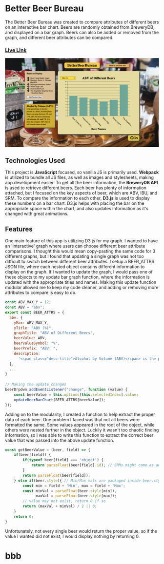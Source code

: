 # Better Beer Bureau

The Better Beer Bureau was created to compare attributes of different beers on an interactive bar chart. Beers are randomly obtained from BreweryDB, and displayed on a  bar graph. Beers can also be added or removed from the graph, and different beer attributes can be compared.

### [Live Link](https://alex-choy.github.io/bbb/)
![BBB](https://github.com/alex-choy/better-beer-bureau/blob/master/src/images/bbb.png)

## Technologies Used

This project is **JavaScript** focused, so vanilla JS is primarily used. **Webpack** is utilized to bundle all JS files, as well as images and stylesheets, making app development easier. To get all the beer information, the **BreweryDB API** is used to retrieve different beers. Each beer has plenty of information attached, but I focused on the key aspects of beer, which are ABV, IBU, and SRM. To compare the information to each other, **D3.js** is used to display these numbers on a bar chart. D3.js helps with placing the bar on the appropriate space within the chart, and also updates information as it's changed with great animations.

## Features

One main feature of this app is utilizing D3.js for my graph. I wanted to have an 'interactive' graph where users can choose different beer attribute comparisons. I thought this would mean copy-pasting the same code for 3 different graphs, but I found that updating a single graph was not too difficult to switch between different beer attributes. I setup a BEER_ATTRS JSON file, where each nested object contains different information to display on the graph. If I wanted to update the graph, I would pass one of these objects to my update bar graph function, where the information is updated with the appropriate titles and names. Making this update function modular allowed me to keep my code cleaner, and adding or removing more attributes to compare is easy to do. 

```js
const ABV_MAX_Y = 12;
const ABV = "abv";
export const BEER_ATTRS = {
  abv: {
    yMax: ABV_MAX_Y,
    yTitle: "ABV (%)",
    graphTitle: "ABV of Different Beers",
    beerValue: ABV,
    beerValueSymbol: "%",
    beerPrefix: "ABV: ",
    description:
      '<span class="desc-title">Alcohol by Volume (ABV)</span> is the percentage of alcohol present in a drink, including beer. Beers can range between 3% and 13% ABV, but most commonly fall <span class="desc-range">between 4% and 7%</span>. If a drink has a higher ABV, then it will contain more alcohol.',
  },
  ...
}
    
// Making the update changes
beerDrpdwn.addEventListener("change", function (value) {
    const beerValue = this.options[this.selectedIndex].value;
    updateBeerBarChart(BEER_ATTRS[beerValue]);
});
```

Adding on to the modularity, I created a function to help extract the proper data of each beer. One problem I faced was that not all beers were formatted the same. Some values appeared in the root of the object, while others were nested further in the object. Luckily it wasn't too chaotic finding information, so I was able to write this function to extract the correct beer value that was passed into the above update function. 

```js
const getBeerValue = (beer, field) => {
    if(beer[field]) {
        if(typeof beer[field] === 'object') {
            return parseFloat(beer[field].id); // SRMs might come as an object
        }
        return parseFloat(beer[field]);
    } else if(beer.style){ // Min/Max vals are packaged inside beer.style
        const min = field + 'Min', max = field + 'Max';
        const minVal = parseFloat(beer.style[min]),
              maxVal = parseFloat(beer.style[max]);
        // value may not exist, return 0 if so
        return (maxVal + minVal) / 2 || 0;
    }
    return 0;
}
```

Unfortunately, not every single beer would return the proper value, so if the value I wanted did not exist, I would display nothing by returning 0. 

# bbb
